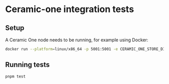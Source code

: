 # Ceramic-one integration tests

## Setup

A Ceramic One node needs to be running, for example using Docker:

```sh
docker run --platform=linux/x86_64 -p 5001:5001 -e CERAMIC_ONE_STORE_DIR=/ -e CERAMIC_ONE_NETWORK=in-memory -e CERAMIC_ONE_BIND_ADDRESS=0.0.0.0:5001 public.ecr.aws/r5b3e0r5/3box/ceramic-one:latest
```

## Running tests

```sh
pnpm test
```